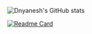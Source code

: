 ![Dnyanesh's GitHub stats](https://github-readme-stats.vercel.app/api?username=dnyanesh-ghodse&theme=dark&show_icons=true)

[![Readme Card](https://github-readme-stats.vercel.app/api/pin/?username=anuraghazra&repo=github-readme-stats)](https://github.com/anuraghazra/github-readme-stats)

